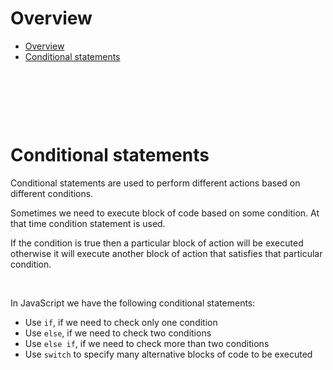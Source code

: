 # Overview

- [Overview](#overview)
- [Conditional statements](#conditional-statements)

&nbsp;

&nbsp;

&nbsp;

# Conditional statements

Conditional statements are used to perform different actions based on different conditions.

Sometimes we need to execute block of code based on some condition. At that time condition statement is used.

If the condition is true then a particular block of action will be executed otherwise it will execute another block of action that satisfies that particular condition.

&nbsp;

In JavaScript we have the following conditional statements:

- Use `if`, if we need to check only one condition
- Use `else`, if we need to check two conditions
- Use `else if`, if we need to check more than two conditions
- Use `switch` to specify many alternative blocks of code to be executed
